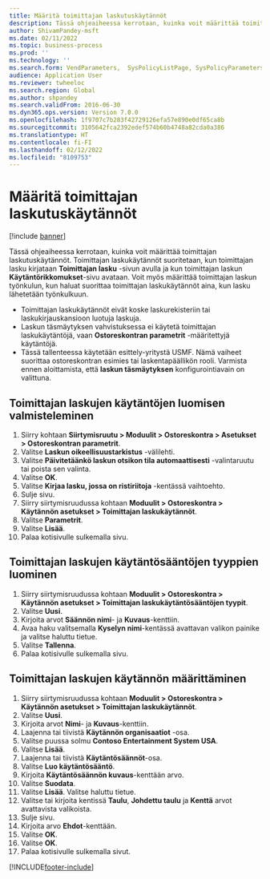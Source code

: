 ```yaml
---
title: Määritä toimittajan laskutuskäytännöt
description: Tässä ohjeaiheessa kerrotaan, kuinka voit määrittää toimittajan laskutuskäytännöt.
author: ShivamPandey-msft
ms.date: 02/11/2022
ms.topic: business-process
ms.prod: ''
ms.technology: ''
ms.search.form: VendParameters,  SysPolicyListPage, SysPolicyParameters, SysPolicySourceDocumentRuleType, SysPolicy, SysPolicySourceDocumentRule, SysQueryForm, SysQueryTableLookUp, SysQueryPrefixLookUp, SysQueryFieldLookUp
audience: Application User
ms.reviewer: twheeloc
ms.search.region: Global
ms.author: shpandey
ms.search.validFrom: 2016-06-30
ms.dyn365.ops.version: Version 7.0.0
ms.openlocfilehash: 1f9707c7b283f42729126efa57e890e0df65ca8b
ms.sourcegitcommit: 3105642fca2392edef574b60b4748a82cda0a386
ms.translationtype: HT
ms.contentlocale: fi-FI
ms.lasthandoff: 02/12/2022
ms.locfileid: "8109753"
---
```

# <a name="set-up-vendor-invoice-policies"></a>Määritä toimittajan laskutuskäytännöt

[!include [banner](../../includes/banner.md)]

Tässä ohjeaiheessa kerrotaan, kuinka voit määrittää toimittajan laskutuskäytännöt. Toimittajan laskukäytännöt suoritetaan, kun toimittajan lasku kirjataan **Toimittajan lasku** -sivun avulla ja kun toimittajan laskun **Käytäntörikkomukset**-sivu avataan. Voit myös määrittää toimittajan laskun työnkulun, kun haluat suorittaa toimittajan laskukäytännöt aina, kun lasku lähetetään työnkulkuun. 

- Toimittajan laskukäytännöt eivät koske laskurekisteriin tai laskukirjauskansioon luotuja laskuja.  
- Laskun täsmäytyksen vahvistuksessa ei käytetä toimittajan laskukäytäntöjä, vaan **Ostoreskontran parametrit** -määritettyjä käytäntöjä.  
- Tässä tallenteessa käytetään esittely-yritystä USMF. Nämä vaiheet suorittaa ostoreskontran esimies tai laskentapäällikön rooli. Varmista ennen aloittamista, että **laskun täsmäytyksen** konfigurointiavain on valittuna.


## <a name="prepare-to-create-vendor-invoice-policies"></a>Toimittajan laskujen käytäntöjen luomisen valmisteleminen
1. Siirry kohtaan **Siirtymisruutu > Moduulit > Ostoreskontra > Asetukset > Ostoreskontran parametrit**.
2. Valitse **Laskun oikeellisuustarkistus** -välilehti.
3. Valitse **Päivitetäänkö laskun otsikon tila automaattisesti** -valintaruutu tai poista sen valinta.
4. Valitse **OK**.
5. Valitse **Kirjaa lasku, jossa on ristiriitoja** -kentässä vaihtoehto.
6. Sulje sivu.
7. Siirry siirtymisruudussa kohtaan **Moduulit > Ostoreskontra > Käytännön asetukset > Toimittajan laskukäytännöt**.
8. Valitse **Parametrit**.
9. Valitse **Lisää**.
10. Palaa kotisivulle sulkemalla sivu.

## <a name="create-policy-rule-types-for-vendor-invoices"></a>Toimittajan laskujen käytäntösääntöjen tyyppien luominen
1. Siirry siirtymisruudussa kohtaan **Moduulit > Ostoreskontra > Käytännön asetukset > Toimittajan laskukäytäntösääntöjen tyypit**.
2. Valitse **Uusi**.
3. Kirjoita arvot **Säännön nimi**- ja **Kuvaus**-kenttiin.
4. Avaa haku valitsemalla **Kyselyn nimi**-kentässä avattavan valikon painike ja valitse haluttu tietue.
5. Valitse **Tallenna**.
6. Palaa kotisivulle sulkemalla sivu.

## <a name="define-a-vendor-invoice-policy"></a>Toimittajan laskujen käytännön määrittäminen
1. Siirry siirtymisruudussa kohtaan **Moduulit > Ostoreskontra > Käytännön asetukset > Toimittajan laskukäytännöt**.
2. Valitse **Uusi**.
3. Kirjoita arvot **Nimi**- ja **Kuvaus**-kenttiin.
4. Laajenna tai tiivistä **Käytännön organisaatiot** -osa.
5. Valitse puussa solmu **Contoso Entertainment System USA**.
6. Valitse **Lisää**.
7. Laajenna tai tiivistä **Käytäntösäännöt**-osa.
8. Valitse **Luo käytäntösääntö**.
9. Kirjoita **Käytäntösäännön kuvaus**-kenttään arvo.
10. Valitse **Suodata**.
11. Valitse **Lisää**. Valitse haluttu tietue.
12. Valitse tai kirjoita kentissä **Taulu**, **Johdettu taulu** ja **Kenttä** arvot avattavista valikoista.
13. Sulje sivu.
14. Kirjoita arvo **Ehdot**-kenttään.
15. Valitse **OK**.
16. Valitse **OK**.
17. Palaa kotisivulle sulkemalla sivut.



[!INCLUDE[footer-include](../../../includes/footer-banner.md)]
